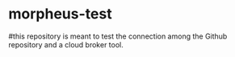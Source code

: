# morpheus-test

#this repository is meant to test the connection among the Github repository and a cloud broker tool.

